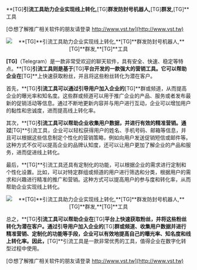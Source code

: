 **[TG]**引流工具助力企业实现线上转化,**[TG]**群发防封号机器人,**[TG]**群发,**[TG]**工具

[😍想了解推广相关软件的朋友请登录 http://www.vst.tw](http://www.vst.tw)

 <center><img src="https://vst.tw/MP4/tuiguang/png/2.png" alt="**[TG]**引流工具助力企业实现线上转化,**[TG]**群发防封号机器人,**[TG]**群发,**[TG]**工具"></center>

**[TG]**（Telegram）是一款非常受欢迎的聊天软件，具有安全、快速、稳定等特点。**[TG]**引流工具则是基于**[TG]**平台开发的一款强大的营销工具。它可以帮助企业在**[TG]**上快速获取粉丝，并且将这些粉丝转化为潜在客户。

首先，**[TG]**引流工具可以通过引导用户加入企业的**[TG]**群或频道，从而提高企业的曝光率和知名度。这些群或频道可以用于推广企业的产品、服务或者发布最新的促销活动等信息。通过不断地更新内容并与用户进行互动，企业可以增加用户的黏性和忠诚度，进而提高线上转化率。

其次，**[TG]**引流工具可以帮助企业收集用户数据，并进行有效的精准营销。通过**[TG]**引流工具，企业可以轻松获得用户的姓名、手机号码、邮箱等信息，并且可以根据这些信息制定个性化的营销策略，例如向用户发送促销短信或邮件等。这种方式不仅可以提高企业的品牌认知度，还可以让用户更加了解企业的产品和服务，进而促进线上转化。

最后，**[TG]**引流工具还具有定制化的功能，可以根据企业的需求进行定制和个性化设置。比如，可以对特定群组或频道的用户进行筛选和分类，根据用户的需求和兴趣进行精准的推广和营销。这种方式可以提高用户的参与度和转化率，从而帮助企业实现线上转化。

 <center><img src="https://vst.tw/MP4/tuiguang/png/8.png" alt="**[TG]**引流工具助力企业实现线上转化,**[TG]**群发防封号机器人,**[TG]**群发,**[TG]**工具"></center>

总之，**[TG]**引流工具可以帮助企业在**[TG]**平台上快速获取粉丝，并将这些粉丝转化为潜在客户。通过引导用户加入企业的**[TG]**群或频道、收集用户数据并进行精准营销、定制化的功能等手段，企业可以有效地提高自己的曝光率、知名度和线上转化率。因此，**[TG]**引流工具是一款非常优秀的工具，值得企业在数字化转型过程中使用。

[😍想了解推广相关软件的朋友请登录 http://www.vst.tw](http://www.vst.tw)



